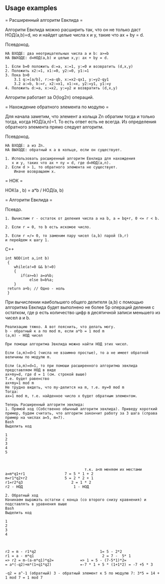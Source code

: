 Usage examples
--------------

= Расширенный алгоритм Евклида =

Алгоритм Евклида можно расширить так, что он не только даст НОД(a,b)=d, но и найдет целые числа x и y, такие что ax + by = d.

Псевдокод.
```
НА ВХОДЕ: два неотрицательных числа a и b: a>=b
НА ВЫХОДЕ: d=НОД(a,b) и целые x,y: ax + by = d.

1. Если b=0 положить d:=a, x:=1, y:=0 и возвратить (d,x,y)
2. Положить x2:=1, x1:=0, y2:=0, y1:=1
3. Пока b>0
    3.1 q:=[a/b], r:=a-qb, x:=x2-qx1, y:=y2-qy1
    3.2 a:=b, b:=r, x2:=x1, x1:=x, y2:=y1, y1:=y
4. Положить d:=a, x:=x2, y:=y2 и возвратить (d,x,y)
```
Алгоритм работает за O(log2n) операций.

= Нахождение обратного элемента по модулю =

Для начала заметим, что элемент a кольца Zn обратим тогда и только тогда, когда НОД(a,n)=1. То есть ответ есть не всегда. Из определения обратного элемента прямо следует алгоритм.

Псевдокод.
```
НА ВХОДЕ: а из Zn.
НА ВЫХОДЕ: обратный к а в кольце, если он существует.

1. Использовать расширенный алгоритм Евклида для нахождения
   x и y, таких что ax + ny = d, где d=НОД(a,n).
2. Если d > 1, то обратного элемента не существует.
    Иначе возвращаем x.
```

= НОК =

НОК(a , b) = a*b / НОД(a, b)

= Алгоритм Евклида =

Псевдо.
```
1. Вычислим r - остаток от деления числа a на b, a = bq+r, 0 <= r < b.

2. Если r = 0, то b есть искомое число.

3. Если r =/= 0, то заменим пару чисел (a,b) парой (b,r)
и перейдем к шагу 1.
```

C++
```
int NOD(int a,int b)
 {
    while(a!=0 && b!=0)
    {
       if(a>=b) a=a%b;
           else b=b%a;
    }
 return a+b; // Одно - ноль
 }
``` 

При вычислении наибольшего общего делителя (a,b) с помощью алгоритма Евклида будет выполнено не более 5p операций деления с остатком, где p есть количество цифр в десятичной записи меньшего из чисел a и b. 

```
Реализацию тяжко. А вот пояснить, что делать могу.
b - обратный к a по mod m, если a*b = 1 mod m
(a,m) - НОД чисел

При помощи алгоритма Эвклида можно найти НОД этих чисел.

Если (a,m)=d>1 (числа не взаимно простые), то a не имеет обратной величины по модулю m.

Если (a,m)=d=1, то при помоши расширенного алгоритма эвклида представляем НОД в виде
ax+my=d, где d = 1 (см. строкой выше)
Т.е. будет равенство
ax+my=1 mod m
Не трудно видеть, что my-делится на m, т.е. my=0 mod m
Тогда:
ax=1 mod m, т.е. найденное число x будет обратным элементом.

Теперь Расширенный алгоритм эвклида:
1. Прямой ход (Собственно обычный алгоритм эвклида). Приведу короткий пример, будем считать, что алгоритм закончит работу за 3 шага (справа пример на числах a=5, m=7).
Bash
Выделить код

1
2
3
4
5

	

                                    т.к. a<m меняем их местами
a=m*q1+r1                  7 = 5 * 1 + 2     
m=r1*q2+r2                 5 = 2 * 2 + 1
r1=r2*q3                      2 = 1 * 2
r2 - НОД                       1 - НОД

2. Обратный ход
Начинаем выражать остатки с конца (со второго снизу кравнения) и подставлять в уравнения выше
Bash
Выделить код

1
2
3
4

	

r2 = m - r1*q2                             1= 5 - 2*2
r1 = a - m*q1                               2 = 7 -  5* 1
=> r2 = m-(a-m*q1)*q2=            => 1 = 5 - (7-5*1)*2=
= a*(-q2)+m*(1+q1*q2)             =-7 * 1 + 5 * (1+1*2) = -7 +5 * 3

-q2 = a^-1 (обратный) 3 - обратный элемент к 5 по модулю 7: 3*5 = 14 + 1 mod 7 = 1 mod 7
```
